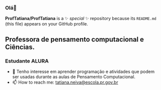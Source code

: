 ### Olá👋

**ProfTatiana/ProfTatiana** is a ✨ _special_ ✨ repository because its `README.md` (this file) appears on your GitHub profile.
## Professora de pensamento computacional e Ciências.
### Estudante ALURA
- 🔭 Tenho interesse em aprender programação e atividades que podem ser usadas durante as aulas de Pensamento Computacional.
- 📫 How to reach me: tatiana.neiva@escola.pr.gov.br

